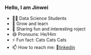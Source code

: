 ### Hello, I am Jinwei

- 🧑‍🎓 Data Science Students
- 🧠 Grow and learn
- 🥳 Sharing fun and interesting roject
- 😄 Pronouns: He/Him
- ⚡ Fun fact: Cats Cats Cats
- 📫 How to reach me: 🏢[linkedin](https://www.linkedin.com/in/jinweisun/) 
